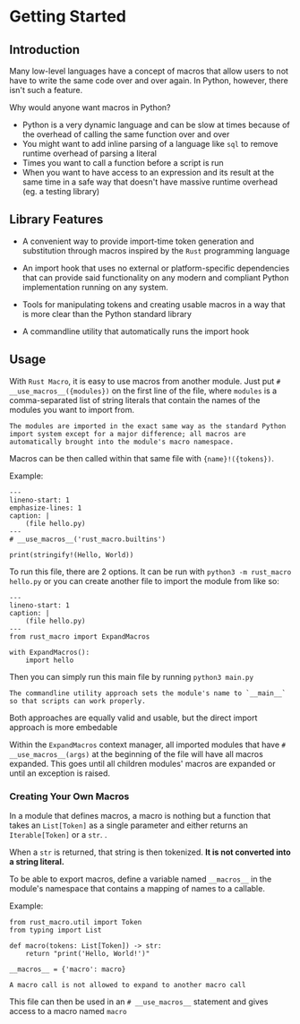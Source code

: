 # Getting Started
## Introduction
Many low-level languages have a concept of macros that allow users to not have to write the same code over and over again. 
In Python, however, there isn't such a feature.

Why would anyone want macros in Python? 
- Python is a very dynamic language and can be slow at times because of the overhead of calling the same function over and over
- You might want to add inline parsing of a language like `sql` to remove runtime overhead of parsing a literal
- Times you want to call a function before a script is run
- When you want to have access to an expression and its result at the same time in a safe way that doesn't have massive runtime overhead (eg. a testing library)

## Library Features

- A convenient way to provide import-time token generation and substitution through macros inspired by the `Rust` programming language
  
- An import hook that uses no external or platform-specific dependencies that can provide said functionality on any modern and compliant Python implementation running on any system.

- Tools for manipulating tokens and creating usable macros in a way that is more clear than the Python standard library
  
- A commandline utility that automatically runs the import hook

## Usage

With `Rust Macro`, it is easy to use macros from another module. Just put `# __use_macros__({modules})` on the first line of the file, where `modules` is a comma-separated list of string literals that contain the names of the modules you want to import from.

```{note}
The modules are imported in the exact same way as the standard Python import system except for a major difference; all macros are automatically brought into the module's macro namespace.
```

Macros can be then called within that same file with `{name}!({tokens})`.

Example:


```{code-block} default
---
lineno-start: 1
emphasize-lines: 1
caption: |
    (file hello.py)
---
# __use_macros__('rust_macro.builtins')

print(stringify!(Hello, World))
```

To run this file, there are 2 options. It can be run with `python3 -m rust_macro hello.py` or you can create another file to import the module from like so:


```{code-block} default
---
lineno-start: 1
caption: |
    (file hello.py)
---
from rust_macro import ExpandMacros

with ExpandMacros():
    import hello
```


Then you can simply run this main file by running `python3 main.py`

```{note}
The commandline utility approach sets the module's name to `__main__` so that scripts can work properly. 
```

Both approaches are equally valid and usable, but the direct import approach is more embedable


Within the `ExpandMacros` context manager, all imported modules that have `# __use_macros__(args)` at the beginning of the file will have all macros expanded. This goes until all children modules' macros are expanded or until an exception is raised.

### Creating Your Own Macros
In a module that defines macros, a macro is nothing but a function that takes an `List[Token]` as a single parameter and either returns an `Iterable[Token]` or a `str`. .

When a `str` is returned, that string is then tokenized. **It is not converted into a string literal.**

To be able to export macros, define a variable named `__macros__` in the module's namespace that contains a mapping of names to a callable.

Example:
```
from rust_macro.util import Token
from typing import List

def macro(tokens: List[Token]) -> str:
    return "print('Hello, World!')"
    
__macros__ = {'macro': macro}
```

```{warning}
A macro call is not allowed to expand to another macro call
```

This file can then be used in an `# __use_macros__` statement and gives access to a macro named `macro`

